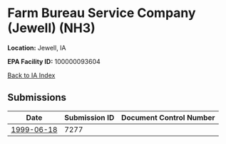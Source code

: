 # Farm Bureau Service Company (Jewell) (NH3)

**Location:** Jewell, IA

**EPA Facility ID:** 100000093604

[Back to IA Index](../../index.md)

## Submissions

| Date | Submission ID | Document Control Number |
|------|--------------|-------------------------|
| [1999-06-18](submissions/7277.md) | 7277 |  |
